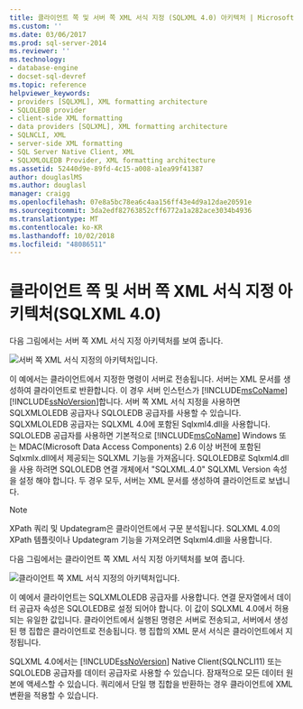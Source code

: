 ```yaml
---
title: 클라이언트 쪽 및 서버 쪽 XML 서식 지정 (SQLXML 4.0) 아키텍처 | Microsoft Docs
ms.custom: ''
ms.date: 03/06/2017
ms.prod: sql-server-2014
ms.reviewer: ''
ms.technology:
- database-engine
- docset-sql-devref
ms.topic: reference
helpviewer_keywords:
- providers [SQLXML], XML formatting architecture
- SQLOLEDB provider
- client-side XML formatting
- data providers [SQLXML], XML formatting architecture
- SQLNCLI, XML
- server-side XML formatting
- SQL Server Native Client, XML
- SQLXMLOLEDB Provider, XML formatting architecture
ms.assetid: 52440d9e-89fd-4c15-a008-a1ea99f41387
author: douglaslMS
ms.author: douglasl
manager: craigg
ms.openlocfilehash: 07e8a5bc78ea6c4aa156ff43e4d9a12dae20591e
ms.sourcegitcommit: 3da2edf82763852cff6772a1a282ace3034b4936
ms.translationtype: MT
ms.contentlocale: ko-KR
ms.lasthandoff: 10/02/2018
ms.locfileid: "48086511"
---
```

# <a name="architecture-of-client-side-and-server-side-xml-formatting-sqlxml-40"></a>클라이언트 쪽 및 서버 쪽 XML 서식 지정 아키텍처(SQLXML 4.0)
  다음 그림에서는 서버 쪽 XML 서식 지정 아키텍처를 보여 줍니다.  
  
 ![서버 쪽 XML 서식 지정의 아키텍처입니다. ](../../../database-engine/dev-guide/media/serversidexml.gif "아키텍처의 XML 서버 쪽 서식 지정 합니다.")  
  
 이 예에서는 클라이언트에서 지정한 명령이 서버로 전송됩니다. 서버는 XML 문서를 생성하여 클라이언트로 반환합니다. 이 경우 서버 인스턴스가 [!INCLUDE[msCoName](../../../includes/msconame-md.md)] [!INCLUDE[ssNoVersion](../../../includes/ssnoversion-md.md)]합니다. 서버 쪽 XML 서식 지정을 사용하면 SQLXMLOLEDB 공급자나 SQLOLEDB 공급자를 사용할 수 있습니다.  SQLXMLOLEDB 공급자는 SQLXML 4.0에 포함된 Sqlxml4.dll을 사용합니다. SQLOLEDB 공급자를 사용하면 기본적으로 [!INCLUDE[msCoName](../../../includes/msconame-md.md)] Windows 또는 MDAC(Microsoft Data Access Components) 2.6 이상 버전에 포함된 Sqlxmlx.dll에서 제공되는 SQLXML 기능을 가져옵니다. SQLOLEDB로 Sqlxml4.dll을 사용 하려면 SQLOLEDB 연결 개체에서 "SQLXML.4.0" SQLXML Version 속성을 설정 해야 합니다. 두 경우 모두, 서버는 XML 문서를 생성하여 클라이언트로 보냅니다.  
  
> [!NOTE]  
>  XPath 쿼리 및 Updategram은 클라이언트에서 구문 분석됩니다. SQLXML 4.0의 XPath 템플릿이나 Updategram 기능을 가져오려면 Sqlxml4.dll을 사용합니다.  
  
 다음 그림에서는 클라이언트 쪽 XML 서식 지정 아키텍처를 보여 줍니다.  
  
 ![클라이언트 쪽 XML 서식 지정의 아키텍처입니다. ](../../../database-engine/dev-guide/media/clientsidexml.gif "아키텍처의 XML 클라이언트 쪽 서식 지정 합니다.")  
  
 이 예에서 클라이언트는 SQLXMLOLEDB 공급자를 사용합니다. 연결 문자열에서 데이터 공급자 속성은 SQLOLEDB로 설정 되어야 합니다. 이 값이 SQLXML 4.0에서 허용되는 유일한 값입니다. 클라이언트에서 실행된 명령은 서버로 전송되고, 서버에서 생성된 행 집합은 클라이언트로 전송됩니다. 행 집합의 XML 문서 서식은 클라이언트에서 지정됩니다.  
  
 SQLXML 4.0에서는 [!INCLUDE[ssNoVersion](../../../includes/ssnoversion-md.md)] Native Client(SQLNCLI11) 또는 SQLOLEDB 공급자를 데이터 공급자로 사용할 수 있습니다. 잠재적으로 모든 데이터 원본에 액세스할 수 있습니다. 쿼리에서 단일 행 집합을 반환하는 경우 클라이언트에 XML 변환을 적용할 수 있습니다.  
  
  
